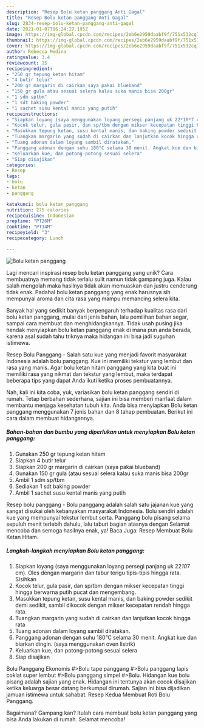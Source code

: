 ```yaml
---
description: "Resep Bolu ketan panggang Anti Gagal"
title: "Resep Bolu ketan panggang Anti Gagal"
slug: 2834-resep-bolu-ketan-panggang-anti-gagal
date: 2021-01-07T06:24:27.195Z
image: https://img-global.cpcdn.com/recipes/2eb6e2959daabf9f/751x532cq70/bolu-ketan-panggang-foto-resep-utama.jpg
thumbnail: https://img-global.cpcdn.com/recipes/2eb6e2959daabf9f/751x532cq70/bolu-ketan-panggang-foto-resep-utama.jpg
cover: https://img-global.cpcdn.com/recipes/2eb6e2959daabf9f/751x532cq70/bolu-ketan-panggang-foto-resep-utama.jpg
author: Rebecca Medina
ratingvalue: 3.4
reviewcount: 15
recipeingredient:
- "250 gr tepung ketan hitam"
- "4 butir telur"
- "200 gr margarin di cairkan saya pakai blueband"
- "150 gr gula atau sesuai selera kalau suka manis bisa 200gr"
- "1 sdm sptbm"
- "1 sdt baking powder"
- "1 sachet susu kental manis yang putih"
recipeinstructions:
- "Siapkan loyang (saya menggunakan loyang persegi panjang uk 22*10*7 cm). Oles dengan margarin dan tabur terigu tipis-tipis hingga rata. Sisihkan"
- "Kocok telur, gula pasir, dan sp/tbm dengan mikser kecepatan tinggi hingga berwarna putih pucat dan mengembang."
- "Masukkan tepung ketan, susu kental manis, dan baking powder sedikit demi sedikit, sambil dikocok dengan mikser kecepatan rendah hingga rata."
- "Tuangkan margarin yang sudah di cairkan dan lanjutkan kocok hingga rata"
- "Tuang adonan dalam loyang sambil diratakan."
- "Panggang adonan dengan suhu 180°C selama 30 menit. Angkat kue dan biarkan dingin. (saya menggunakan oven listrik)"
- "Keluarkan kue, dan potong-potong sesuai selera"
- "Siap disajikan"
categories:
- Resep
tags:
- bolu
- ketan
- panggang

katakunci: bolu ketan panggang 
nutrition: 275 calories
recipecuisine: Indonesian
preptime: "PT26M"
cooktime: "PT34M"
recipeyield: "3"
recipecategory: Lunch

---
```



![Bolu ketan panggang](https://img-global.cpcdn.com/recipes/2eb6e2959daabf9f/751x532cq70/bolu-ketan-panggang-foto-resep-utama.jpg)

Lagi mencari inspirasi resep bolu ketan panggang yang unik? Cara membuatnya memang tidak terlalu sulit namun tidak gampang juga. Kalau salah mengolah maka hasilnya tidak akan memuaskan dan justru cenderung tidak enak. Padahal bolu ketan panggang yang enak harusnya sih mempunyai aroma dan cita rasa yang mampu memancing selera kita.

Banyak hal yang sedikit banyak berpengaruh terhadap kualitas rasa dari bolu ketan panggang, mulai dari jenis bahan, lalu pemilihan bahan segar, sampai cara membuat dan menghidangkannya. Tidak usah pusing jika hendak menyiapkan bolu ketan panggang enak di mana pun anda berada, karena asal sudah tahu triknya maka hidangan ini bisa jadi suguhan istimewa.

Resep Bolu Panggang - Salah satu kue yang menjadi favorit masyarakat Indonesia adalah bolu panggang. Kue ini memiliki tekstur yang lembut dan rasa yang manis. Agar bolu ketan hitam panggang yang kita buat ini memiliki rasa yang nikmat dan tekstur yang lembut, maka terdapat beberapa tips yang dapat Anda ikuti ketika proses pembuatannya.


Nah, kali ini kita coba, yuk, variasikan bolu ketan panggang sendiri di rumah. Tetap berbahan sederhana, sajian ini bisa memberi manfaat dalam membantu menjaga kesehatan tubuh kita. Anda bisa menyiapkan Bolu ketan panggang menggunakan 7 jenis bahan dan 8 tahap pembuatan. Berikut ini cara dalam membuat hidangannya.

<!--inarticleads1-->

##### Bahan-bahan dan bumbu yang diperlukan untuk menyiapkan Bolu ketan panggang:

1. Gunakan 250 gr tepung ketan hitam
1. Siapkan 4 butir telur
1. Siapkan 200 gr margarin di cairkan (saya pakai blueband)
1. Gunakan 150 gr gula (atau sesuai selera kalau suka manis bisa 200gr
1. Ambil 1 sdm sp/tbm
1. Sediakan 1 sdt baking powder
1. Ambil 1 sachet susu kental manis yang putih


Resep bolu panggang - Bolu panggang adalah salah satu jajanan kue yang sangat disukai oleh kebanyakan masyarakat Indonesia. Bolu sendiri adalah kue yang mempunyai tekstur lembut serta. Panggang bolu pisang selama sepuluh menit terlebih dahulu, lalu taburi bagian atasnya dengan Selamat mencoba dan semoga hasilnya enak, ya! Baca Juga: Resep Membuat Bolu Ketan Hitam. 

<!--inarticleads2-->

##### Langkah-langkah menyiapkan Bolu ketan panggang:

1. Siapkan loyang (saya menggunakan loyang persegi panjang uk 22*10*7 cm). Oles dengan margarin dan tabur terigu tipis-tipis hingga rata. Sisihkan
1. Kocok telur, gula pasir, dan sp/tbm dengan mikser kecepatan tinggi hingga berwarna putih pucat dan mengembang.
1. Masukkan tepung ketan, susu kental manis, dan baking powder sedikit demi sedikit, sambil dikocok dengan mikser kecepatan rendah hingga rata.
1. Tuangkan margarin yang sudah di cairkan dan lanjutkan kocok hingga rata
1. Tuang adonan dalam loyang sambil diratakan.
1. Panggang adonan dengan suhu 180°C selama 30 menit. Angkat kue dan biarkan dingin. (saya menggunakan oven listrik)
1. Keluarkan kue, dan potong-potong sesuai selera
1. Siap disajikan


Bolu Panggang Ekonomis #&gt;Bolu tape panggang #&gt;Bolu panggang lapis coklat super lembut #&gt;Bolu panggang simpel #&gt;Bolu. Hidangan kue bolu pisang adalah sajian yang enak. Hidangan ini tentunya akan cocok disajikan ketika keluarga besar datang berkumpul dirumah. Sajian ini bisa dijadikan jamuan istimewa untuk sahabat. Resep Kedua Membuat Roti Bolu Panggang. 

Bagaimana? Gampang kan? Itulah cara membuat bolu ketan panggang yang bisa Anda lakukan di rumah. Selamat mencoba!
